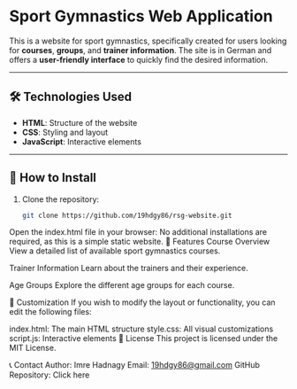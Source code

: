 # Sport Gymnastics Web Application

This is a website for sport gymnastics, specifically created for users looking for **courses**, **groups**, and **trainer information**. The site is in German and offers a **user-friendly interface** to quickly find the desired information.

---

## 🛠️ Technologies Used

- **HTML**: Structure of the website  
- **CSS**: Styling and layout  
- **JavaScript**: Interactive elements  

---

## 🚀 How to Install

1. Clone the repository:
   ```bash
   git clone https://github.com/19hdgy86/rsg-website.git
   
Open the index.html file in your browser:
No additional installations are required, as this is a simple static website.
📖 Features
Course Overview
View a detailed list of available sport gymnastics courses.

Trainer Information
Learn about the trainers and their experience.

Age Groups
Explore the different age groups for each course.

🎨 Customization
If you wish to modify the layout or functionality, you can edit the following files:

index.html: The main HTML structure
style.css: All visual customizations
script.js: Interactive elements
📄 License
This project is licensed under the MIT License.

📞 Contact
Author: Imre Hadnagy
Email: 19hdgy86@gmail.com
GitHub Repository: Click here



